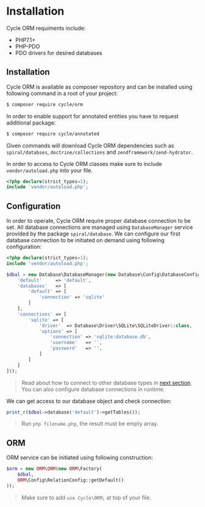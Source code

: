 # Installation
Cycle ORM requiments include:
  * PHP7.1+
  * PHP-PDO
  * PDO drivers for desired databases

## Installation
Cycle ORM is available as composer repository and can be installed using following command in a root of your project:

```bash
$ composer require cycle/orm
```

In order to enable support for annotated entities you have to request additional package:

```bash
$ composer require cycle/annotated
```

Given commands will download Cycle ORM dependencies such as `spiral/databses`, `doctrine/collections` and `zendframework/zend-hydrator`.

In order to access to Cycle ORM classes make sure to include `vendor/autoload.php` into your file.

```php
<?php declare(strict_types=1);
include 'vendor/autoload.php';
```

## Configuration
In order to operate, Cycle ORM require proper database connection to be set. All database connections are managed using `DatabaseManager` service provided by the package `spiral/database`. We can configure our first database connection to be initiated on demand using following configuration:

```php
<?php declare(strict_types=1);
include 'vendor/autoload.php';

$dbal = new Database\DatabaseManager(new Database\Config\DatabaseConfig([
    'default'     => 'default',
    'databases'   => [
        'default' => [
            'connection' => 'sqlite'
        ]
    ],
    'connections' => [
        'sqlite' => [
            'driver'  => Database\Driver\SQLite\SQLiteDriver::class,
            'options' => [
                'connection' => 'sqlite:database.db',
                'username'   => '',
                'password'   => '',
            ]
        ]
    ]
]));
```

> Read about how to connect to other database types in [next section](connection.md). You can also configure
database connections in runtime.

We can get access to our database object and check connection:

```php
print_r($dbal->database('default')->getTables());
```

> Run `php filename.php`, the result must be empty array.

## ORM
ORM service can be initiated using following construction:

```php
$orm = new ORM\ORM(new ORM\Factory(
    $dbal,
    ORM\Config\RelationConfig::getDefault()
));
```

> Make sure to add `use Cycle\ORM;` at top of your file.


